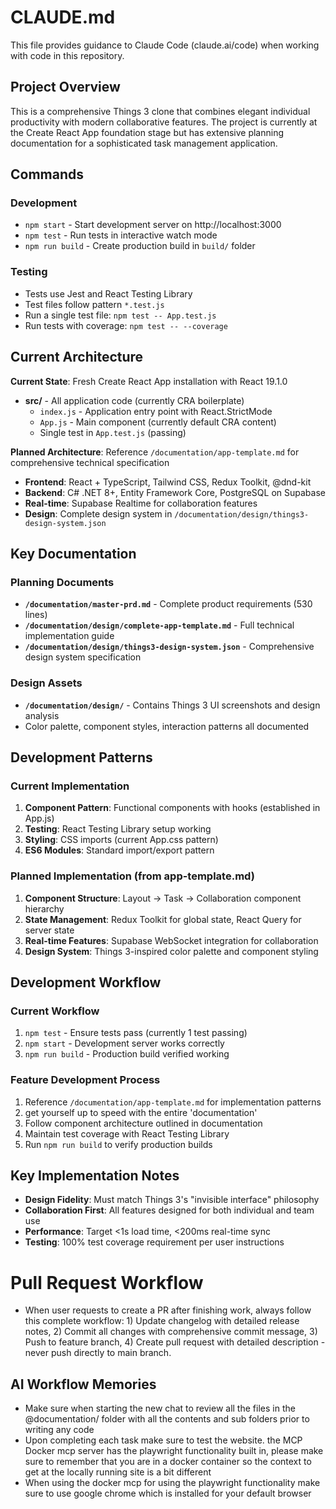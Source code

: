 # CLAUDE.md

This file provides guidance to Claude Code (claude.ai/code) when working with code in this repository.

## Project Overview

This is a comprehensive Things 3 clone that combines elegant individual productivity with modern collaborative features. The project is currently at the Create React App foundation stage but has extensive planning documentation for a sophisticated task management application.

## Commands

### Development
- `npm start` - Start development server on http://localhost:3000
- `npm test` - Run tests in interactive watch mode
- `npm run build` - Create production build in `build/` folder

### Testing
- Tests use Jest and React Testing Library
- Test files follow pattern `*.test.js`
- Run a single test file: `npm test -- App.test.js`
- Run tests with coverage: `npm test -- --coverage`

## Current Architecture

**Current State**: Fresh Create React App installation with React 19.1.0
- **src/** - All application code (currently CRA boilerplate)
  - `index.js` - Application entry point with React.StrictMode
  - `App.js` - Main component (currently default CRA content)
  - Single test in `App.test.js` (passing)

**Planned Architecture**: Reference `/documentation/app-template.md` for comprehensive technical specification
- **Frontend**: React + TypeScript, Tailwind CSS, Redux Toolkit, @dnd-kit
- **Backend**: C# .NET 8+, Entity Framework Core, PostgreSQL on Supabase
- **Real-time**: Supabase Realtime for collaboration features
- **Design**: Complete design system in `/documentation/design/things3-design-system.json`

## Key Documentation

### Planning Documents
- **`/documentation/master-prd.md`** - Complete product requirements (530 lines)
- **`/documentation/design/complete-app-template.md`** - Full technical implementation guide
- **`/documentation/design/things3-design-system.json`** - Comprehensive design system specification

### Design Assets
- **`/documentation/design/`** - Contains Things 3 UI screenshots and design analysis
- Color palette, component styles, interaction patterns all documented

## Development Patterns

### Current Implementation
1. **Component Pattern**: Functional components with hooks (established in App.js)
2. **Testing**: React Testing Library setup working
3. **Styling**: CSS imports (current App.css pattern)
4. **ES6 Modules**: Standard import/export pattern

### Planned Implementation (from app-template.md)
1. **Component Structure**: Layout → Task → Collaboration component hierarchy
2. **State Management**: Redux Toolkit for global state, React Query for server state
3. **Real-time Features**: Supabase WebSocket integration for collaboration
4. **Design System**: Things 3-inspired color palette and component styling

## Development Workflow

### Current Workflow
1. `npm test` - Ensure tests pass (currently 1 test passing)
2. `npm start` - Development server works correctly
3. `npm run build` - Production build verified working

### Feature Development Process
1. Reference `/documentation/app-template.md` for implementation patterns
3. get yourself up to speed with the entire 'documentation'
3. Follow component architecture outlined in documentation
4. Maintain test coverage with React Testing Library
5. Run `npm run build` to verify production builds

## Key Implementation Notes

- **Design Fidelity**: Must match Things 3's "invisible interface" philosophy
- **Collaboration First**: All features designed for both individual and team use
- **Performance**: Target <1s load time, <200ms real-time sync
- **Testing**: 100% test coverage requirement per user instructions

# Pull Request Workflow
- When user requests to create a PR after finishing work, always follow this complete workflow: 1) Update changelog with detailed release notes, 2) Commit all changes with comprehensive commit message, 3) Push to feature branch, 4) Create pull request with detailed description - never push directly to main branch.

## AI Workflow Memories
- Make sure when starting the new chat to review all the files in the @documentation/ folder with all the contents and sub folders prior to writing any code
- Upon completing each task make sure to test the website. the MCP Docker mcp server has the playwright functionality built in, please make sure to remember that you are in a docker container so the context to get at the locally running site is a bit different
- When using the docker mcp for using the playwright functionality make sure to use google chrome which is installed for your default browser